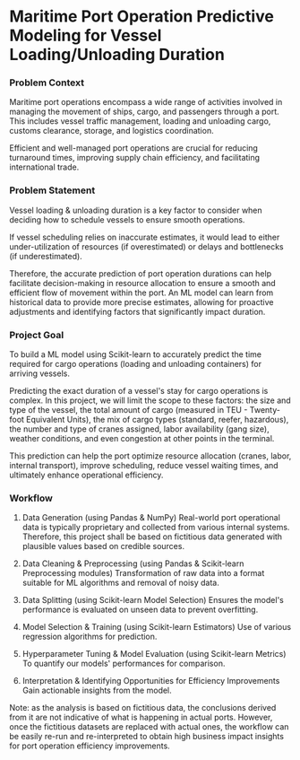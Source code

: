 # Maritime Port Operation Predictive Modeling for Vessel Loading/Unloading Duration

### Problem Context

Maritime port operations encompass a wide range of activities involved in managing the movement of ships, cargo, and passengers through a port. This includes vessel traffic management, loading and unloading cargo, customs clearance, storage, and logistics coordination. 

Efficient and well-managed port operations are crucial for reducing turnaround times, improving supply chain efficiency, and facilitating international trade. 

### Problem Statement

Vessel loading & unloading duration is a key factor to consider when deciding how to schedule vessels to ensure smooth operations.

If vessel scheduling relies on inaccurate estimates, it would lead to either under-utilization of resources (if overestimated) or delays and bottlenecks (if underestimated).

Therefore, the accurate prediction of port operation durations can help facilitate decision-making in resource allocation to ensure a smooth and efficient flow of movement within the port. An ML model can learn from historical data to provide more precise estimates, allowing for proactive adjustments and identifying factors that significantly impact duration.

### Project Goal 

To build a ML model using Scikit-learn to accurately predict the time required for cargo operations (loading and unloading containers) for arriving vessels. 

Predicting the exact duration of a vessel's stay for cargo operations is complex. In this project, we will limit the scope to these factors: the size and type of the vessel, the total amount of cargo (measured in TEU - Twenty-foot Equivalent Units), the mix of cargo types (standard, reefer, hazardous), the number and type of cranes assigned, labor availability (gang size), weather conditions, and even congestion at other points in the terminal.

This prediction can help the port optimize resource allocation (cranes, labor, internal transport), improve scheduling, reduce vessel waiting times, and ultimately enhance operational efficiency.


### Workflow

1. Data Generation (using Pandas & NumPy)
Real-world port operational data is typically proprietary and collected from various internal systems. Therefore, this project shall be based on fictitious data generated with plausible values based on credible sources.

2. Data Cleaning & Preprocessing (using Pandas & Scikit-learn Preprocessing modules)
Transformation of raw data into a format suitable for ML algorithms and removal of noisy data.

3. Data Splitting (using Scikit-learn Model Selection)
Ensures the model's performance is evaluated on unseen data to prevent overfitting.

4. Model Selection & Training (using Scikit-learn Estimators)
Use of various regression algorithms for prediction.

5. Hyperparameter Tuning & Model Evaluation (using Scikit-learn Metrics)
To quantify our models' performances for comparison.

6. Interpretation & Identifying Opportunities for Efficiency Improvements
Gain actionable insights from the model.

Note: as the analysis is based on fictitious data, the conclusions derived from it are not indicative of what is happening in actual ports. However, once the fictitious datasets are replaced with actual ones, the workflow can be easily re-run and re-interpreted to obtain high business impact insights for port operation efficiency improvements.
